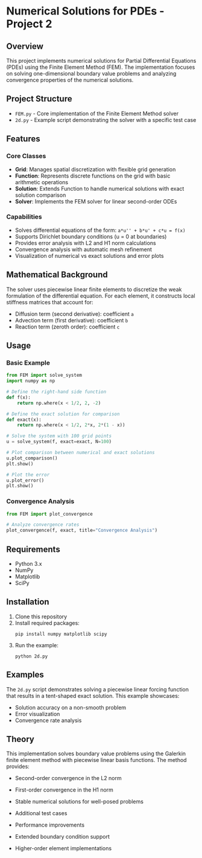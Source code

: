 # Numerical Solutions for PDEs - Project 2

## Overview

This project implements numerical solutions for Partial Differential Equations (PDEs) using the Finite Element Method (FEM). The implementation focuses on solving one-dimensional boundary value problems and analyzing convergence properties of the numerical solutions.

## Project Structure

- `FEM.py` - Core implementation of the Finite Element Method solver
- `2d.py` - Example script demonstrating the solver with a specific test case

## Features

### Core Classes

- **Grid**: Manages spatial discretization with flexible grid generation
- **Function**: Represents discrete functions on the grid with basic arithmetic operations
- **Solution**: Extends Function to handle numerical solutions with exact solution comparison
- **Solver**: Implements the FEM solver for linear second-order ODEs

### Capabilities

- Solves differential equations of the form: `a*u'' + b*u' + c*u = f(x)`
- Supports Dirichlet boundary conditions (u = 0 at boundaries)
- Provides error analysis with L2 and H1 norm calculations
- Convergence analysis with automatic mesh refinement
- Visualization of numerical vs exact solutions and error plots

## Mathematical Background

The solver uses piecewise linear finite elements to discretize the weak formulation of the differential equation. For each element, it constructs local stiffness matrices that account for:

- Diffusion term (second derivative): coefficient `a`
- Advection term (first derivative): coefficient `b`
- Reaction term (zeroth order): coefficient `c`

## Usage

### Basic Example

```python
from FEM import solve_system
import numpy as np

# Define the right-hand side function
def f(x):
    return np.where(x < 1/2, 2, -2)

# Define the exact solution for comparison
def exact(x):
    return np.where(x < 1/2, 2*x, 2*(1 - x))

# Solve the system with 100 grid points
u = solve_system(f, exact=exact, N=100)

# Plot comparison between numerical and exact solutions
u.plot_comparison()
plt.show()

# Plot the error
u.plot_error()
plt.show()
```

### Convergence Analysis

```python
from FEM import plot_convergence

# Analyze convergence rates
plot_convergence(f, exact, title="Convergence Analysis")
```

## Requirements

- Python 3.x
- NumPy
- Matplotlib
- SciPy

## Installation

1. Clone this repository
2. Install required packages:
   ```
   pip install numpy matplotlib scipy
   ```
3. Run the example:
   ```
   python 2d.py
   ```

## Examples

The `2d.py` script demonstrates solving a piecewise linear forcing function that results in a tent-shaped exact solution. This example showcases:

- Solution accuracy on a non-smooth problem
- Error visualization
- Convergence rate analysis

## Theory

This implementation solves boundary value problems using the Galerkin finite element method with piecewise linear basis functions. The method provides:

- Second-order convergence in the L2 norm
- First-order convergence in the H1 norm
- Stable numerical solutions for well-posed problems

- Additional test cases
- Performance improvements
- Extended boundary condition support
- Higher-order element implementations

